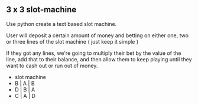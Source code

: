 ## 3 x 3 slot-machine
Use python create a text based slot machine.

User will deposit a certain amount of money and betting on either one, two or three lines of the slot machine ( just keep it simple )

If they got any lines, we're going to multiply their bet by the value of the line, add that to their balance, and then allow them to keep playing until they want to cash out or run out of money.

- slot machine
- B | A | B
- D | B | A
- C | A | D
